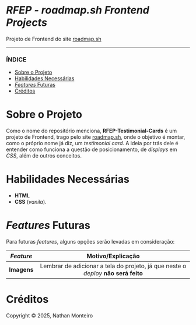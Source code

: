 # *RFEP - roadmap.sh Frontend Projects*
Projeto de Frontend do site <a href="https://roadmap.sh/">roadmap.sh</a>

---

### ÍNDICE

* [Sobre o Projeto](#about)
* [Habilidades Necessárias](#abilities)
* [*Features* Futuras](#fut-feats)
* [Créditos](#credits)


<h1 id="about">Sobre o Projeto</h1>

Como o nome do repositório menciona, **RFEP-Testimonial-Cards** é um projeto de Frontend, trago pelo site <a href="https://roadmap.sh/">roadmap.sh</a>, onde o objetivo é montar, como o próprio nome já diz, um *testimonial card*. A ideia por trás dele é entender como funciona a questão de posicionamento, de *displays* em *CSS*, além de outros conceitos.


<h1 id="abilities"> Habilidades Necessárias </h1>

  - **HTML**
  - **CSS** (*vanila*).


<h1 id="fut-feats"> <em>Features</em> Futuras </h1>

Para futuras <em>features</em>, alguns opções serão levadas em consideração:

*Feature* | Motivo/Explicação
:---------: | :------:
**Imagens** | Lembrar de adicionar a tela do projeto, já que neste o _deploy_ **não será feito**

<!--
<h1 id="key-requirements"> Requisitos Chave </h1>

O projeto nos informa sobre alguns requisitos importantes a serem seguidos, como:

Requisito | Explicação
:---------: | :------:
**HTML Semântico** | Usar as tags HTML semanticamente corretas para estruturar o site
**SEO Meta Tags** | Incluir meta tags essenciais para o SEO (Search Engine Optimization)
**EEstrutura** | Estruturar o site para que seja fácil estilizá-lo depois
**Páginas** | Aprender a criar diversas páginas no seu website
-->
<!--
<h1 id="links"> Links Úteis </h1>


A seção abaixo foi adicionada para caso queira verificar algum conteúdo de estudo. Se for de seu interesse e também quiser recomendar algum outro, fique à vontade!

*Tipo do Estudo* | Nome do Artigo
:---------: | :------:
**Hosting** | <a href="https://rikublock.dev/docs/tutorials/github-pages-cloudflare/">Set up GitHub Pages with Cloudflare and a Custom Domain</a> <br> <a href="https://blog.cloudflare.com/secure-and-fast-github-pages-with-cloudflare/">Secure and fast GitHub Pages with CloudFlare</a>
**roadmap.sh** | O link sobre como o projeto pode ser encontrado <a href="https://roadmap.sh/projects/changelog-component">aqui</a>
-->
<h1 id="credits"> Créditos </h1>

Copyright © 2025, Nathan Monteiro
